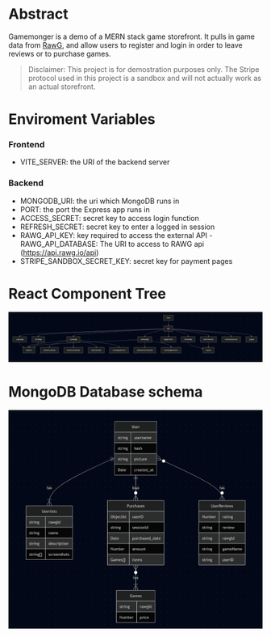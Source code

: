 # Abstract

Gamemonger is a demo of a MERN stack game storefront. It pulls in game data from [RawG](https://rawg.io/), and allow users to register and login in order to leave reviews or to purchase games.

> Disclaimer: This project is for demostration purposes only. The Stripe protocol used in this project is a sandbox and will not actually work as an actual storefront.

# Enviroment Variables

### Frontend

- VITE_SERVER: the URI of the backend server

### Backend

- MONGODB_URI: the uri which MongoDB runs in
- PORT: the port the Express app runs in
- ACCESS_SECRET: secret key to access login function
- REFRESH_SECRET: secret key to enter a logged in session
- RAWG_API_KEY: key required to access the external API
  -RAWG_API_DATABASE: The URI to access to RAWG api (https://api.rawg.io/api)
- STRIPE_SANDBOX_SECRET_KEY: secret key for payment pages

# React Component Tree

![Component Tree](treediagram.png)

# MongoDB Database schema

![Component Tree](schema.png)
